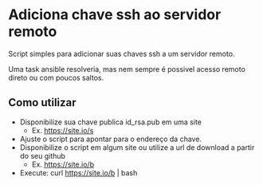 # Adiciona chave ssh ao servidor remoto

Script simples para adicionar suas chaves ssh a um servidor remoto.

Uma task ansible resolveria, mas nem sempre é possivel acesso remoto direto ou com poucos saltos.

## Como utilizar

- Disponibilize sua chave publica id_rsa.pub em uma site
  - Ex. https://site.io/s
- Ajuste o script para apontar para o endereço da chave.
- Disponibilize o script em algum site ou utilize a url de download a partir do seu github
  - Ex. https://site.io/b
- Execute:
    curl https://site.io/b | bash



